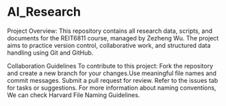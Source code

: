 # AI_Research
Project Overview:
This repository contains all research data, scripts, and documents for the REIT6811 course, managed by Zezheng Wu. The project aims to practice version control, collaborative work, and structured data handling using Git and GitHub.

Collaboration Guidelines
To contribute to this project:
Fork the repository and create a new branch for your changes.Use meaningful file names and commit messages.
Submit a pull request for review.
Refer to the issues tab for tasks or suggestions.
For more information about naming conventions, We can check Harvard File Naming Guidelines.

